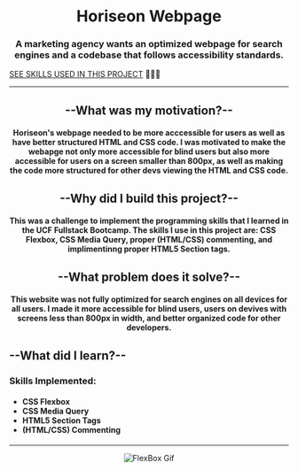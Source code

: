 <h1 align="center">
    Horiseon Webpage
</h1>
<h3 align="center">
A marketing agency wants an optimized webpage for search engines and a codebase that follows accessibility standards.
</h3>

[SEE SKILLS USED IN THIS PROJECT](#skillsimplemented) 👨🏽‍💻

--------------------------------------------------------------------------------------------------------------------------------------------------------------------

<h2 align="center">
    --What was my motivation?--
</h2>
<h4 align="center">
Horiseon's webpage needed to be more acccessible for users as well as have better structured HTML and CSS code. I was motivated to make the webapge not only more accessible for blind users but also more accessible for users on a screen smaller than 800px, as well as making the code more structured for other devs viewing the HTML and CSS code.
</h4>
<h2 align="center">
    --Why did I build this project?--
</h2>
<h4 align="center">
This was a challenge to implement the programming skills that I learned in the UCF Fullstack Bootcamp. The skills I use in this project are: CSS Flexbox, CSS Media Query, proper (HTML/CSS) commenting, and implimentinng proper HTML5 Section tags.
</h4>
<h2 align="center">
--What problem does it solve?--
</h2>
<h4 align="center">
This website was not fully optimized for search engines on all devices for all users. I made it more accessible for blind users, users on devives with screens less than 800px in width, and better organized code for other developers.
</h4>
<h2>
--What did I learn?--
</h2>
<h3 id="skillsimplemented" font-type="bold">
  Skills Implemented:
</h3>
<h4>
    <ul>
        <li>CSS Flexbox</li>
        <li>CSS Media Query</li>
        <li>HTML5 Section Tags</li>
        <li>(HTML/CSS) Commenting</li>
    </ul>
</h4>

--------------------------------------------------------------------------------------------------------------------------------------------------------------------

<p align="center">
  <img src="https://www.lambdatest.com/blog/wp-content/uploads/2021/06/ezgif.com-gif-maker-3.gif" alt="FlexBox Gif"/>
</p>
